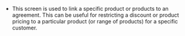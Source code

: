 - This screen is used to link a specific product or products to an agreement. This can be useful for restricting a discount or product pricing to a particular product (or range of products) for a specific customer.